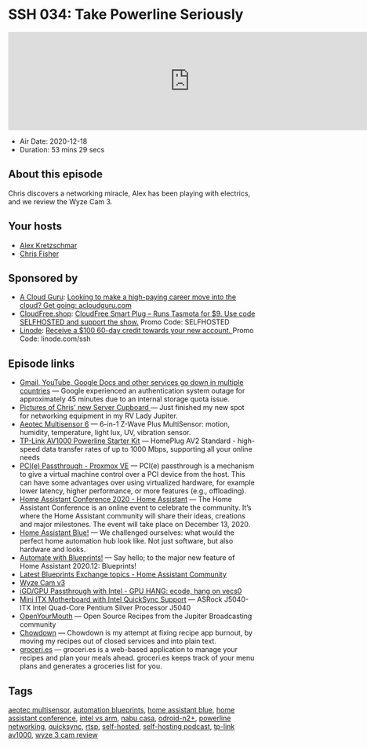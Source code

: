 # SSH 034: Take Powerline Seriously

<iframe src="https://player.fireside.fm/v2/dUlrHQih+zIXDaNZP?theme=dark" width="740" height="200" frameborder="0" scrolling="no"></iframe>

* Air Date: 2020-12-18
* Duration: 53 mins 29 secs

## About this episode

Chris discovers a networking miracle, Alex has been playing with electrics, and we review the Wyze Cam 3.

## Your hosts
* [Alex Kretzschmar](https://selfhosted.show/hosts/alexktz)
* [Chris Fisher](https://selfhosted.show/hosts/chrislas)

## Sponsored by

  * [A Cloud Guru](https://acloudguru.com/): [Looking to make a high-paying career move into the cloud? Get going: acloudguru.com](https://acloudguru.com/)
  * [CloudFree.shop](https://cloudfree.shop/): [CloudFree Smart Plug – Runs Tasmota for $9. Use code SELFHOSTED and support the show.](https://cloudfree.shop/) Promo Code: SELFHOSTED
  * [Linode](https://linode.com/ssh): [Receive a $100 60-day credit towards your new account. ](https://linode.com/ssh) Promo Code: linode.com/ssh



## Episode links

  * [Gmail, YouTube, Google Docs and other services go down in multiple countries](https://techcrunch.com/2020/12/14/gmail-youtube-google-docs-and-other-services-go-down-simultaneously-in-multiple-countries/ "Gmail, YouTube, Google Docs and other services go down in multiple countries") — Google experienced an authentication system outage for approximately 45 minutes due to an internal storage quota issue. 
  * [Pictures of Chris' new Server Cupboard ](https://www.instagram.com/p/CIJ6qQDpBkw/ "Pictures of Chris' new Server Cupboard ") — Just finished my new spot for networking equipment in my RV Lady Jupiter.
  * [Aeotec Multisensor 6](https://www.amazon.com/gp/product/B0151Z8ZQY/ref=ppx_yo_dt_b_asin_title_o06_s00?ie=UTF8&psc=1 "Aeotec Multisensor 6") — 6-in-1 Z-Wave Plus MultiSensor: motion, humidity, temperature, light lux, UV, vibration sensor.
  * [TP-Link AV1000 Powerline Starter Kit](https://www.amazon.com/gp/product/B084CZMYNM/ref=ppx_yo_dt_b_asin_title_o04_s00?ie=UTF8&psc=1 "TP-Link AV1000 Powerline Starter Kit") — HomePlug AV2 Standard - high-speed data transfer rates of up to 1000 Mbps, supporting all your online needs
  * [PCI(e) Passthrough - Proxmox VE](https://pve.proxmox.com/wiki/PCI\(e\)_Passthrough "PCI\(e\) Passthrough - Proxmox VE") — PCI(e) passthrough is a mechanism to give a virtual machine control over a PCI device from the host. This can have some advantages over using virtualized hardware, for example lower latency, higher performance, or more features (e.g., offloading).
  * [Home Assistant Conference 2020 - Home Assistant](https://www.home-assistant.io/conference "Home Assistant Conference 2020 - Home Assistant") — The Home Assistant Conference is an online event to celebrate the community. It’s where the Home Assistant community will share their ideas, creations and major milestones. The event will take place on December 13, 2020.
  * [Home Assistant Blue!](https://www.home-assistant.io/blue/ "Home Assistant Blue!") — We challenged ourselves: what would the perfect home automation hub look like. Not just software, but also hardware and looks.
  * [Automate with Blueprints!](https://www.home-assistant.io/blog/2020/12/13/release-202012/#blueprints "Automate with Blueprints!") — Say hello; to the major new feature of Home Assistant 2020.12: Blueprints!
  * [Latest Blueprints Exchange topics - Home Assistant Community](https://community.home-assistant.io/c/blueprints-exchange/53 "Latest Blueprints Exchange topics - Home Assistant Community")
  * [Wyze Cam v3](https://wyze.com/wyze-cam-v3.html "Wyze Cam v3")
  * [iGD/GPU Passthrough with Intel - GPU HANG: ecode, hang on vecs0](https://forum.proxmox.com/threads/igd-gpu-passthrough-with-intel-gpu-hang-ecode-hang-on-vecs0.70153/ "iGD/GPU Passthrough with Intel - GPU HANG: ecode, hang on vecs0")
  * [Mini ITX Motherboard with Intel QuickSync Support](https://www.newegg.com/asrock-j5040-itx-mini-itx/p/N82E16813157967?Description=j5040%20itx&cm_re=j5040_itx-_-13-157-967-_-Product "Mini ITX Motherboard with Intel QuickSync Support") — ASRock J5040-ITX Intel Quad-Core Pentium Silver Processor J5040 
  * [OpenYourMouth](https://github.com/rikai/OpenYourMouth "OpenYourMouth") — Open Source Recipes from the Jupiter Broadcasting community
  * [Chowdown](https://chowdown.io/ "Chowdown") — Chowdown is my attempt at fixing recipe app burnout, by moving my recipes out of closed services and into plain text.
  * [groceri.es](https://groceri.es/ "groceri.es") — groceri.es is a web-based application to manage your recipes and plan your meals ahead. groceri.es keeps track of your menu plans and generates a groceries list for you.



## Tags

[aeotec multisensor](https://selfhosted.show/tags/aeotec%20multisensor), [automation blueprints](https://selfhosted.show/tags/automation%20blueprints), [home assistant blue](https://selfhosted.show/tags/home%20assistant%20blue), [home assistant conference](https://selfhosted.show/tags/home%20assistant%20conference), [intel vs arm](https://selfhosted.show/tags/intel%20vs%20arm), [nabu casa](https://selfhosted.show/tags/nabu%20casa), [odroid-n2+](https://selfhosted.show/tags/odroid-n2+), [powerline networking](https://selfhosted.show/tags/powerline%20networking), [quicksync](https://selfhosted.show/tags/quicksync), [rtsp](https://selfhosted.show/tags/rtsp), [self-hosted](https://selfhosted.show/tags/self-hosted), [self-hosting podcast](https://selfhosted.show/tags/self-hosting%20podcast), [tp-link av1000](https://selfhosted.show/tags/tp-link%20av1000), [wyze 3 cam review](https://selfhosted.show/tags/wyze%203%20cam%20review)